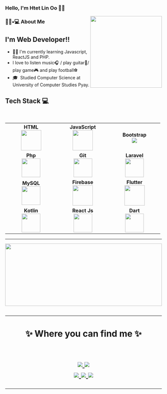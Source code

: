 ### Hello, I'm Htet Lin Oo 👨‍💻

<img align='right' src="https://media.giphy.com/media/M9gbBd9nbDrOTu1Mqx/giphy.gif" width="230">

<h3> 👨🏻•💻 About Me </h3>


## I'm Web Developer!! 
- 🧑‍💻 I'm currently learning Javascript, ReactJS and PHP.
- I love to listen music🎧 / play guitar🎸/ play game🎮 and play football⚽️
- 🎓 &nbsp;Studied Computer Science at University of Computer Studies Pyay.

  
## Tech Stack :computer:

<br>
<table>
<tbody>
<tr>

<td align="center" width="20%">
<span><b><center>HTML</center></b></span> 
<img height=65px src="https://img.icons8.com/color/2x/html-5.png"> 
</td>
  
<td align="center" width="20%">
<span><b><center>JavaScript</center></b></span> 
<img height=65px src="https://img.icons8.com/color/2x/javascript.png"> 
</td>

<td align="center" width="20%">
<span><b><center>Bootstrap</center></b></span> 
<img src="https://img.icons8.com/color/48/000000/bootstrap.png"/>
</td>

</tr> 

<tr>
<td align="center" width="20%">
<span><b><center>Php</center></b></span> 
<img height=60px src="https://img.icons8.com/dusk/64/000000/php-logo.png"/>
</td>

<td align="center" width="20%">
<span><b><center>Git</center></b></span> 
<img height="60px" src="https://img.icons8.com/color/48/000000/git.png"/>
</td>

<td align="center" width="20%">
<span><b><center>Laravel</center></b></span> 
<img height=60px src="https://www.vectorlogo.zone/logos/laravel/laravel-icon.svg"/>
</td>
</tr>

<tr>
<td align="center" width="20%">
<span><b><center>MySQL</center></b></span> 
<img height="60px" src="https://www.vectorlogo.zone/logos/mysql/mysql-ar21.svg">
</td>

<td align="center" width="20%">
<span><b><center>Firebase</center></b></span> 
<img height=65px src="https://img.icons8.com/color/48/000000/firebase.png"/>
</td>



<td align="center" width="20%">
<span><b><center>Flutter</center></b></span> 
<img height=65px src="https://img.icons8.com/color/2x/flutter.png"> 
</td>
</tr>
<tr>
<td align="center" width="20%">
<span><b><center>Kotlin</center></b></span> 
<img height=60px src="https://img.icons8.com/color/50/000000/kotlin.png"> 
</td>

<td align="center" width="20%">
<span><b><center>React Js</center></b></span> 
<img height=60px src="https://www.vectorlogo.zone/logos/reactjs/reactjs-icon.svg"/>
</td>

<td align="center" width="20%">
<span><b><center>Dart</center></b></span> 
<img height=60px src="https://img.icons8.com/color/48/000000/dart.png"/>
</tr>

</tbody>
</table>


<hr>


<a href="https://github.com/HtetLinOo/github-readme-stats" title="Go to Source"><img width="100%" height="200" src="https://github-readme-stats.vercel.app/api?username=HtetLinOo&show_icons=true&theme=gotham"></a>
<br/><br/>

<hr>

<h1 align="center">
✨ Where you can find me ✨
  
 
<p align="center">
  <br/>
  <a href="https://www.linkedin.com/in/htet-lin-oo-a07720178/?fbclid=IwAR03_DIeeZ8P_cJGUVvZALgf7w8YRHFdXI0UCH5lIW_XncT4Ml9jQwuuMVU">
    <img src="https://img.shields.io/badge/LinkedIn-%230077B5.svg?&style=flat-square&logo=linkedin&logoColor=white">
  </a>
  
  <a href="https://github.com/HtetLinOo">
    <img src="https://img.shields.io/badge/Github-%230A0A0A.svg?&style=flat-square&logo=Github&logoColor=white">  
  </a>


  <br/>
  <a href="https://www.facebook.com/profile.php?id=100008153656778">
    <img src="https://img.shields.io/badge/Facebook-%231877F2.svg?&style=flat-square&logo=facebook&logoColor=white">  
  </a>
 
  <a href="https://www.instagram.com/htet_lin_oo_7/?igshid=f0oww1as4f8b&fbclid=IwAR0UJVB5PYlhqW3VzIUc_JvIeyLZSsMPjEDpHUgEKy2WkIbauFsT5ElZvng">
    <img src="https://img.shields.io/badge/Instagram-%23E4405F.svg?&style=flat-square&logo=instagram&logoColor=white">
  </a>

  <a href="https://twitter.com/HtetLin42751657">
    <img src="https://img.shields.io/badge/twitter-%230077D4.svg?&style=flat-square&logo=twitter&logoColor=white">
  </a>
</p>
</h1>
<hr>
